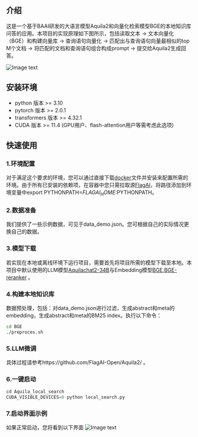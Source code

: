 ## 介绍
这是一个基于BAAI研发的大语言模型Aquila2和向量化检索模型BGE的本地知识库问答的应用。本项目的实现原理如下图所示，包括读取文本 -> 文本向量化（BGE）和构建向量库 -> 查询语句向量化 -> 匹配出与查询语句向量最相似的top M个文档 -> 将匹配的文档和查询语句组合构成prompt -> 提交给Aquila2生成回答。

![Image text](https://github.com/zll1995-nlp/Aquila2/blob/main/examples/Aquila_BGE_langchain/images/pic_1.png)

## 安装环境
* python 版本 >= 3.10
* pytorch 版本 >= 2.0.1
* transformers 版本 >= 4.32.1
* CUDA 版本 >= 11.4 (GPU用户、flash-attention用户等需考虑此选项)

## 快速使用

### 1.环境配置

对于满足这个要求的环境，您可以通过直接下载[docker](https://model.baai.ac.cn/model-detail/220119)文件并安装来配置所需的环境。由于所有已安装的依赖项，在容器中您只需拉取源[FlagAI](https://github.com/FlagAI-Open/FlagAI.git)，将路径添加到环境变量中export PYTHONPATH=$FLAGAI_HOME:$PYTHONPATH。

### 2.数据准备

我们提供了一些示例数据，可见于data_demo.json。您可根据自己的实际情况更换自己的数据。

### 3.模型下载

若实现在本地或离线环境下运行项目，需要首先将项目所需的模型下载至本地。本项目中默认使用的LLM模型[Aquilachat2-34B](https://model.baai.ac.cn/models)与Embedding模型[BGE](https://huggingface.co/BAAI/bge-large-en-v1.5),[BGE-reranker](https://huggingface.co/BAAI/bge-reranker-large) 。

### 4.构建本地知识库

数据预处理，包括：对data_demo.json进行过滤，生成abstract和meta的embedding，生成abstract和meta的BM25 index。执行以下命令：

```bash
cd BGE
./preproces.sh
```

### 5.LLM微调

具体过程请参考https://github.com/FlagAI-Open/Aquila2/ 。

### 6.一键启动

```python
cd Aquila_local_search
CUDA_VISIBLE_DEVICES=0 python local_search.py
```
### 7.启动界面示例
如果正常启动，您将看到以下界面
![Image text](https://github.com/zll1995-nlp/Aquila2/blob/main/examples/Aquila_BGE_langchain/images/pic_3.png)
